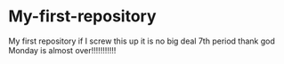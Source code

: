 # My-first-repository
My first repository if I screw this up it is no big deal
7th period thank god Monday is almost over!!!!!!!!!!!
